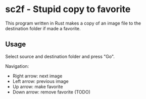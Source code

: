 # sc2f - Stupid copy to favorite

This program written in Rust makes a copy of an image file to the destination
folder if made a favorite.

## Usage

Select source and destination folder and press "Go".

Navigation:
* Right arrow: next image
* Left arrow: previous image
* Up arrow: make favorite
* Down arrow: remove favorite (TODO)